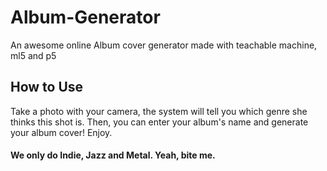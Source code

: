 # Album-Generator
An awesome online Album cover generator made with teachable machine, ml5 and p5

## How to Use
Take a photo with your camera, the system will tell you which genre she thinks this shot is. 
Then, you can enter your album's name and generate your album cover! Enjoy.

#### We only do Indie, Jazz and Metal. Yeah, bite me.
